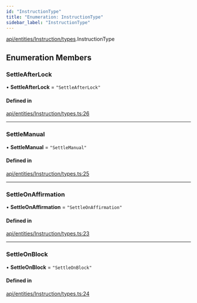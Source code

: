 ```yaml
---
id: "InstructionType"
title: "Enumeration: InstructionType"
sidebar_label: "InstructionType"
---
```


[api/entities/Instruction/types](../../../../../../modules/API/Entities/Instruction/Types/Types.md).InstructionType

## Enumeration Members

### SettleAfterLock

• **SettleAfterLock** = ``"SettleAfterLock"``

#### Defined in

[api/entities/Instruction/types.ts:26](https://github.com/PolymeshAssociation/polymesh-sdk/blob/fbf6882d0/src/api/entities/Instruction/types.ts#L26)

___

### SettleManual

• **SettleManual** = ``"SettleManual"``

#### Defined in

[api/entities/Instruction/types.ts:25](https://github.com/PolymeshAssociation/polymesh-sdk/blob/fbf6882d0/src/api/entities/Instruction/types.ts#L25)

___

### SettleOnAffirmation

• **SettleOnAffirmation** = ``"SettleOnAffirmation"``

#### Defined in

[api/entities/Instruction/types.ts:23](https://github.com/PolymeshAssociation/polymesh-sdk/blob/fbf6882d0/src/api/entities/Instruction/types.ts#L23)

___

### SettleOnBlock

• **SettleOnBlock** = ``"SettleOnBlock"``

#### Defined in

[api/entities/Instruction/types.ts:24](https://github.com/PolymeshAssociation/polymesh-sdk/blob/fbf6882d0/src/api/entities/Instruction/types.ts#L24)
